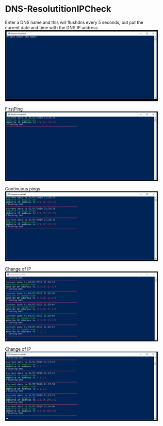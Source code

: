 # DNS-ResolutitionIPCheck
Enter a DNS name and this will flushdns every 5 seconds, out put the current date and time with the DNS IP address
![WebsiteURL](https://github.com/x49QK2S25Jv/DNS-ResolutitionIPCheck/blob/master/README/EnterWebsiteURL.JPG?raw=true)

FirstPing
![firstping](https://github.com/x49QK2S25Jv/DNS-ResolutitionIPCheck/blob/master/README/FirstPing.JPG?raw=true)

Continuous pings
![continuousping](https://github.com/x49QK2S25Jv/DNS-ResolutitionIPCheck/blob/master/README/ContinuousPing.JPG)

Change of IP
![ChangeOfIP](https://github.com/x49QK2S25Jv/DNS-ResolutitionIPCheck/blob/master/README/IPChange.JPG?raw=true)

Change of IP 
![ChangeOfIP2](https://github.com/x49QK2S25Jv/DNS-ResolutitionIPCheck/blob/master/README/ChangeOfIP.JPG?raw=true)
